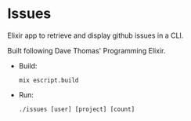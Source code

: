 # Issues

Elixir app to retrieve and display github issues in a CLI.

Built following Dave Thomas' Programming Elixir.

- Build:

  `mix escript.build`

- Run:

  `./issues [user] [project] [count]`
